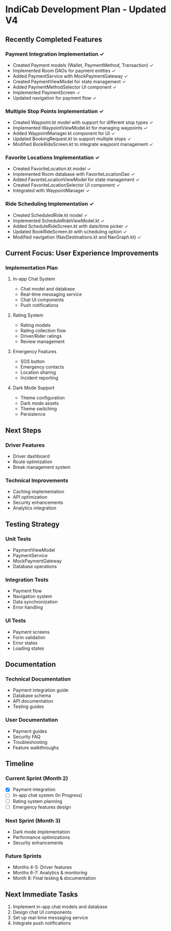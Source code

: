 # IndiCab Development Plan - Updated V4

## Recently Completed Features

### Payment Integration Implementation ✓
- Created Payment models (Wallet, PaymentMethod, Transaction) ✓
- Implemented Room DAOs for payment entities ✓
- Added PaymentService with MockPaymentGateway ✓
- Created PaymentViewModel for state management ✓
- Added PaymentMethodSelector UI component ✓
- Implemented PaymentScreen ✓
- Updated navigation for payment flow ✓

### Multiple Stop Points Implementation ✓
- Created Waypoint.kt model with support for different stop types ✓
- Implemented WaypointViewModel.kt for managing waypoints ✓
- Added WaypointManager.kt component for UI ✓
- Updated BookingRequest.kt to support multiple stops ✓
- Modified BookRideScreen.kt to integrate waypoint management ✓

### Favorite Locations Implementation ✓
- Created FavoriteLocation.kt model ✓
- Implemented Room database with FavoriteLocationDao ✓
- Added FavoriteLocationViewModel for state management ✓
- Created FavoriteLocationSelector UI component ✓
- Integrated with WaypointManager ✓

### Ride Scheduling Implementation ✓
- Created ScheduledRide.kt model ✓
- Implemented ScheduleRideViewModel.kt ✓
- Added ScheduleRideScreen.kt with date/time picker ✓
- Updated BookRideScreen.kt with scheduling option ✓
- Modified navigation (NavDestinations.kt and NavGraph.kt) ✓

## Current Focus: User Experience Improvements

### Implementation Plan
1. In-app Chat System
   - Chat model and database
   - Real-time messaging service
   - Chat UI components
   - Push notifications

2. Rating System
   - Rating models
   - Rating collection flow
   - Driver/Rider ratings
   - Review management

3. Emergency Features
   - SOS button
   - Emergency contacts
   - Location sharing
   - Incident reporting

4. Dark Mode Support
   - Theme configuration
   - Dark mode assets
   - Theme switching
   - Persistence

## Next Steps

### Driver Features
- Driver dashboard
- Route optimization
- Break management system

### Technical Improvements
- Caching implementation
- API optimization
- Security enhancements
- Analytics integration

## Testing Strategy

### Unit Tests
- PaymentViewModel
- PaymentService
- MockPaymentGateway
- Database operations

### Integration Tests
- Payment flow
- Navigation system
- Data synchronization
- Error handling

### UI Tests
- Payment screens
- Form validation
- Error states
- Loading states

## Documentation

### Technical Documentation
- Payment integration guide
- Database schema
- API documentation
- Testing guides

### User Documentation
- Payment guides
- Security FAQ
- Troubleshooting
- Feature walkthroughs

## Timeline

### Current Sprint (Month 2)
- [x] Payment integration
- [ ] In-app chat system (In Progress)
- [ ] Rating system planning
- [ ] Emergency features design

### Next Sprint (Month 3)
- Dark mode implementation
- Performance optimizations
- Security enhancements

### Future Sprints
- Months 4-5: Driver features
- Months 6-7: Analytics & monitoring
- Month 8: Final testing & documentation

## Next Immediate Tasks
1. Implement in-app chat models and database
2. Design chat UI components
3. Set up real-time messaging service
4. Integrate push notifications
